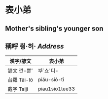 # 表小弟
##  Mother's sibling's younger son

## 稱呼 칑·허· _Address_

漢字/諺文 | 表小弟
--- | ---
諺文 깐-뿐ˆ | ᄇᆤˊ쇼ˊ디-
台羅 Tâi-lô | piáu-sió-tī
戴字 Taiji | piau1sio1tee33


